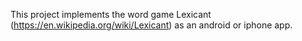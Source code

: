 This project implements the word game Lexicant (https://en.wikipedia.org/wiki/Lexicant) as an android or iphone app.
